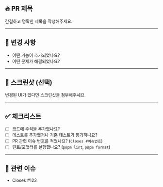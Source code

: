 ## 🔥 PR 제목

간결하고 명확한 제목을 작성해주세요.

---

## 📌 변경 사항

- 어떤 기능이 추가되었나요?
- 어떤 문제가 해결되었나요?

---

## 📸 스크린샷 (선택)

변경된 UI가 있다면 스크린샷을 첨부해주세요.

---

## ✅ 체크리스트

- [ ] 코드에 주석을 추가했나요?
- [ ] 테스트를 추가했거나 기존 테스트가 통과하나요?
- [ ] PR 관련 이슈 번호를 적었나요? (`Closes #이슈번호`)
- [ ] 린트/포맷터를 실행했나요? (`pnpm lint`, `pnpm format`)

---

## 📎 관련 이슈

- Closes #123
